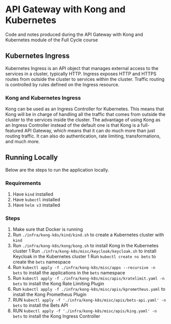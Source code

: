 # API Gateway with Kong and Kubernetes

Code and notes produced during the API Gateway with Kong and Kubernetes module of the Full Cycle course

## Kubernetes Ingress

Kubernetes Ingress is an API object that manages external access to the services in a cluster, typically HTTP. Ingress exposes HTTP and HTTPS routes from outside the cluster to services within the cluster. Traffic routing is controlled by rules defined on the Ingress resource.

### Kong and Kubernetes Ingress

Kong can be used as an Ingress Controller for Kubernetes. This means that Kong will be in charge of handling all the traffic that comes from outside the cluster to the services inside the cluster. The advantage of using Kong as an Ingress Controller instead of the default one is that Kong is a full-featured API Gateway, which means that it can do much more than just routing traffic. It can also do authentication, rate limiting, transformations, and much more.

## Running Locally

Below are the steps to run the application locally.

### Requirements

1. Have `kind` installed
2. Have `kubectl` installed
3. Have `helm v3` installed

### Steps

1. Make sure that Docker is running
1. Run `./infra/kong-k8s/kind/kind.sh` to create a Kubernetes cluster with `kind`
1. Run `./infra/kong-k8s/kong/kong.sh` to install Kong in the Kubernetes cluster
1  Run `./infra/kong-k8s/misc/keycloak/keycloak.sh` to install Keycloak in the Kubernetes cluster
1  Run `kubectl create ns bets` to create the `bets` namespace
1. Run `kubectl apply -f ./infra/kong-k8s/misc/apps --recursive -n bets` to install the applications in the `bets` namespace
1. Run `kubectl apply -f ./infra/kong-k8s/misc/apis/kratelimit.yaml -n bets` to install the Kong Rate Limiting Plugin
1. Run `kubectl apply -f ./infra/kong-k8s/misc/apis/kprometheus.yaml` to install the Kong Prometheus Plugin
1. RUN `kubectl apply -f './infra/kong-k8s/misc/apis/bets-api.yaml' -n bets` to install the Bets API
1. RUN `kubectl apply -f './infra/kong-k8s/misc/apis/king.yaml' -n bets` to install the Kong Ingress Controller